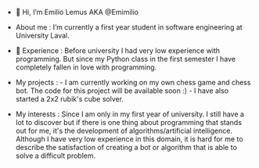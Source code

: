 - 👋 Hi, I’m Emilio Lemus AKA @Emimilio

- About me : I’m currently a first year student in software engineering at University Laval.

- 🌱 Experience : Before university I had very low experience with programming. But since my Python class in the first semester I have completely fallen in love with programming.

- My projects : 
               - I am currently working on my own chess game and chess bot. The code for this project will be available soon :)
               - I have also started a 2x2 rubik's cube solver.

- My interests : Since I am only in my first year of university. I still have a lot to discover but if there is one thing about programming that stands out for me, it's the development of algorithms/artificial intelligence. Although I have very low experience in this domain, it is hard for me to describe the satisfaction of creating a bot or algorithm that is able to solve a difficult problem.

<!---
Emimilio/Emimilio is a ✨ special ✨ repository because its `README.md` (this file) appears on your GitHub profile.
You can click the Preview link to take a look at your changes.
--->
